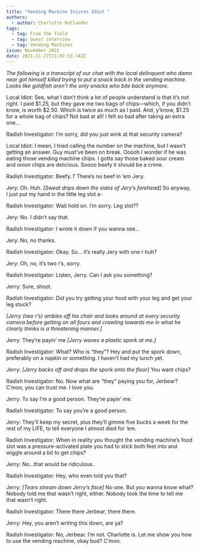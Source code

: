 ```yaml
---
title: "Vending Machine Injures Idiot "
authors:
  - author: Charlotte Rotlander
tags:
  - tag: From the field
  - tag: Guest interview
  - tag: Vending Machines
issue: November 2021
date: 2021-11-27T21:07:53.742Z
---
```

*The following is a transcript of our chat with the local delinquent who damn near got himself killed trying to put a snack back in the vending machine. Looks like goldfish aren’t the only snacks who bite back anymore.* 

Local Idiot: See, what I don’t think a lot of people understand is that it’s not right. I paid $1.25, but they gave me two bags of chips—which, if you didn’t know, is worth $2.50. Which is twice as much as I paid. And, y’know, $1.25 for a whole bag of chips? Not bad at all! I felt so bad after taking an extra one… 

Radish Investigator: I’m sorry, did you just wink at that security camera? 

Local Idiot: I mean, I tried calling the number on the machine, but I wasn’t getting an answer. Guy must’ve been on break. Ooooh I wonder if he was eating those vending machine chips. I gotta say those baked sour cream and onion chips are delicious. Soooo beefy it should be a crime. 

Radish Investigator: Beefy..? There’s no beef in ‘em Jery. 

Jery: Oh. Huh. *\[Sweat drips down the sides of Jery’s forehead]* So anyway, I just put my hand in the little leg slot a-

Radish Investigator: Wait hold on. I’m sorry. Leg slot?? 

Jery: No. I didn’t say that. 

Radish Investigator: I wrote it down if you wanna see…

Jery: No, no thanks. 

Radish Investigator: Okay. So… it’s really Jery with one r huh? 

Jery: Oh, no, it’s two r’s, sorry.

Radish Investigator: Listen, Jerry. Can I ask you something? 

Jerry: Sure, shoot.

Radish Investigator: Did you try getting your food with your leg and get your leg stuck? 

*\[Jerry (two r’s) ambles off his chair and looks around at every security camera before getting on all fours and crawling towards me in what he clearly thinks is a threatening manner.]* 

Jerry: They’re payin’ me *\[Jerry waves a plastic spork at me.]* 

Radish Investigator: What? Who is “they”? Hey and put the spork down, preferably on a napkin or something. I haven’t had my lunch yet. 

Jerry: *\[Jerry backs off and drops the spork onto the floor]* You want chips? 

Radish Investigator: No. Now what are “they” paying you for, Jerbear? C’mon, you can trust me. I love you. 

Jerry: To say I’m a good person. They’re payin’ me. 

Radish Investigator: To say you’re a good person.

Jerry: They’ll keep my secret, plus they’ll gimme five bucks a week for the rest of my LIFE, to tell everyone I almost died for ‘em. 

Radish Investigator: When in reality you thought the vending machine’s food slot was a pressure-activated plate you had to stick both feet into and wiggle around a bit to get chips? 

Jerry: No…that would be ridiculous.

Radish Investigator: Hey, who even told you that? 

Jerry: *\[Tears stream down Jerry’s face]* No one. But you wanna know what? Nobody told me that wasn’t right, either. Nobody took the time to tell me that wasn’t right.

Radish Investigator: There there Jerbear, there there. 

Jerry: Hey, you aren’t writing this down, are ya? 

Radish Investigator: No, Jerbear. I’m not. Charlotte is. Let me show you how to use the vending machine, okay bud? C’mon.